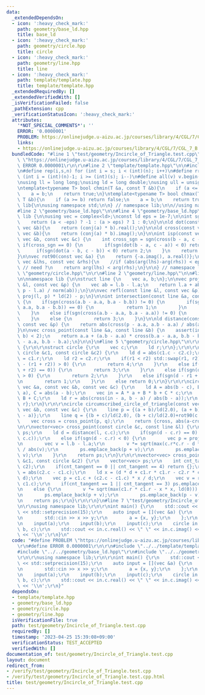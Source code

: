 ```yaml
---
data:
  _extendedDependsOn:
  - icon: ':heavy_check_mark:'
    path: geometry/base_ld.hpp
    title: base_ld
  - icon: ':heavy_check_mark:'
    path: geometry/circle.hpp
    title: circle
  - icon: ':heavy_check_mark:'
    path: geometry/line.hpp
    title: line
  - icon: ':heavy_check_mark:'
    path: template/template.hpp
    title: template/template.hpp
  _extendedRequiredBy: []
  _extendedVerifiedWith: []
  _isVerificationFailed: false
  _pathExtension: cpp
  _verificationStatusIcon: ':heavy_check_mark:'
  attributes:
    '*NOT_SPECIAL_COMMENTS*': ''
    ERROR: '0.0000001'
    PROBLEM: https://onlinejudge.u-aizu.ac.jp/courses/library/4/CGL/7/CGL_7_B
    links:
    - https://onlinejudge.u-aizu.ac.jp/courses/library/4/CGL/7/CGL_7_B
  bundledCode: "#line 1 \"test/geometry/Incircle_of_Triangle.test.cpp\"\n#define PROBLEM\
    \ \"https://onlinejudge.u-aizu.ac.jp/courses/library/4/CGL/7/CGL_7_B\"\r\n#define\
    \ ERROR 0.0000001\r\n\r\n#line 2 \"template/template.hpp\"\n\n#include<bits/stdc++.h>\n\
    \n#define rep(i,s,n) for (int i = s; i < (int)(n); i++)\n#define rrep(i,s,n) for\
    \ (int i = (int)(n)-1; i >= (int)(s); i--)\n#define all(v) v.begin(),v.end()\n\
    \nusing ll = long long;\nusing ld = long double;\nusing ull = unsigned long long;\n\
    \ntemplate<typename T> bool chmin(T &a, const T &b){\n    if (a <= b) return false;\n\
    \    a = b;\n    return true;\n}\ntemplate<typename T> bool chmax(T &a, const\
    \ T &b){\n    if (a >= b) return false;\n    a = b;\n    return true;\n}\n\nnamespace\
    \ lib{\n\nusing namespace std;\n\n} // namespace lib;\n\n//using namespace lib;\n\
    #line 2 \"geometry/base_ld.hpp\"\n\n#line 4 \"geometry/base_ld.hpp\"\n\nnamespace\
    \ lib {\n\nusing vec = complex<ld>;\nconst ld eps = 1e-7;\n\nint sgn(ld a) {\n\
    \    return (a < -eps) ? -1 : (a > eps) ? 1 : 0;\n}\n\nld dot(const vec &a, const\
    \ vec &b){\n    return (conj(a) * b).real();\n}\n\nld cross(const vec &a, const\
    \ vec &b){\n    return (conj(a) * b).imag();\n}\n\nint isp(const vec &a, const\
    \ vec &b, const vec &c) {\n    int cross_sgn = sgn(cross(b - a, c - a));\n   \
    \ if(cross_sgn == 0) {\n        if(sgn(dot(b - a, c - a)) < 0) return -2;\n  \
    \      if(sgn(dot(a - b, c - b)) < 0) return 2;\n    }\n    return cross_sgn;\n\
    }\n\nvec rot90(const vec &a) {\n    return {-a.imag(), a.real()};\n}\n\nbool comp_for_argument_sort(const\
    \ vec &lhs, const vec &rhs){\n    //if (abs(arg(lhs)-arg(rhs)) < eps) return false;\
    \ // need ?\n    return arg(lhs) < arg(rhs);\n}\n\n} // namespace lib\n#line 2\
    \ \"geometry/circle.hpp\"\n\r\n#line 2 \"geometry/line.hpp\"\n\n#line 4 \"geometry/line.hpp\"\
    \n\nnamespace lib {\n\nstruct line {\n    vec a, b;\n};\n\nvec proj(const line\
    \ &l, const vec &p) {\n    vec ab = l.b - l.a;\n    return l.a + ab * (dot(ab,\
    \ p - l.a) / norm(ab));\n}\n\nvec refl(const line &l, const vec &p) {\n    return\
    \ proj(l, p) * ld(2) - p;\n}\n\nint intersection(const line &a, const line &b)\
    \ {\n    if(sgn(cross(a.b - a.a, b.a - b.b)) != 0) {\n        if(sgn(dot(a.b -\
    \ a.a, b.a - b.b)) == 0) {\n            return 1;\n        }\n        return 0;\n\
    \    }\n    else if(sgn(cross(a.b - a.a, b.a - a.a)) != 0) {\n        return 2;\n\
    \    }\n    else {\n        return 3;\n    }\n}\n\nld distance(const line &a,\
    \ const vec &p) {\n    return abs(cross(p - a.a, a.b - a.a) / abs(a.b - a.a));\n\
    }\n\nvec cross_point(const line &a, const line &b) {\n    assert(intersection(a,\
    \ b) < 2);\n    return a.a + (a.b - a.a) * cross(b.a - a.a, b.b - b.a) / cross(a.b\
    \ - a.a, b.b - b.a);\n}\n\n}\n#line 5 \"geometry/circle.hpp\"\n\r\nnamespace lib\
    \ {\r\n\r\nstruct circle {\r\n    vec c;\r\n    ld r;\r\n};\r\n\r\nint intersection(const\
    \ circle &c1, const circle &c2) {\r\n    ld d = abs(c1.c - c2.c);\r\n    ld r1\
    \ = c1.r;\r\n    ld r2 = c2.r;\r\n    if(r1 < r2) std::swap(r1, r2);\r\n    if(sgn(d\
    \ - (r1 + r2)) > 0) {\r\n        return 4;\r\n    }\r\n    else if(sgn(d - (r1\
    \ + r2) == 0)) {\r\n        return 3;\r\n    }\r\n    else if(sgn(d - r1 + r2)\
    \ > 0) {\r\n        return 2;\r\n    }\r\n    else if(sgn(d - r1 + r2) == 0) {\r\
    \n        return 1;\r\n    }\r\n    else return 0;\r\n}\r\n\r\ncircle incircle_of_triangle(const\
    \ vec &a, const vec &b, const vec &c) {\r\n    ld A = abs(b - c), B = abs(c -\
    \ a), C = abs(a - b);\r\n    vec in = A * a + B * b + C * c;\r\n    in /= A +\
    \ B + C;\r\n    ld r = abs(cross(in - a, b - a) / abs(b - a));\r\n    return {in,\
    \ r};\r\n}\r\n\r\ncircle circumscribed_circle_of_triangle(const vec &a, const\
    \ vec &b, const vec &c) {\r\n    line p = {(a + b)/ld(2.0), (a + b)/ld(2.0)+rot90(b\
    \ - a)};\r\n    line q = {(b + c)/ld(2.0), (b + c)/ld(2.0)+rot90(c - b)};\r\n\
    \    vec cross = cross_point(p, q);\r\n    return {cross, abs(a-cross)};\r\n}\r\
    \n\r\nvector<vec> cross_point(const circle &c, const line &l) {\r\n    vector<vec>\
    \ ps;\r\n    ld d = distance(l, c.c);\r\n    if(sgn(d - c.r) == 0) ps.emplace_back(proj(l,\
    \ c.c));\r\n    else if(sgn(d - c.r) < 0) {\r\n        vec p = proj(l, c.c);\r\
    \n        vec v = l.b - l.a;\r\n        v *= sqrt(max(c.r*c.r - d * d,  ld(0)))\
    \ / abs(v);\r\n        ps.emplace_back(p + v);\r\n        ps.emplace_back(p -\
    \ v);\r\n    }\r\n    return ps;\r\n}\r\n\r\nvector<vec> cross_point(const circle\
    \ &c1, const circle &c2) {\r\n    vector<vec> ps;\r\n    int cnt_tangent = intersection(c1,\
    \ c2);\r\n    if(cnt_tangent == 0 || cnt_tangent == 4) return {};\r\n    ld d\
    \ = abs(c2.c - c1.c);\r\n    ld x = (d * d + c1.r * c1.r - c2.r * c2.r) / (2 *\
    \ d);\r\n    vec p = c1.c + (c2.c - c1.c) * x / d;\r\n    vec v = rot90(c2.c -\
    \ c1.c);\r\n    if(cnt_tangent == 1 || cnt_tangent == 3) ps.emplace_back(p);\r\
    \n    else {\r\n        v *= sqrt(max(c1.r * c1.r - x * x, ld(0))) / abs(v);\r\
    \n        ps.emplace_back(p + v);\r\n        ps.emplace_back(p - v);\r\n    }\r\
    \n    return ps;\r\n}\r\n\r\n}\n#line 7 \"test/geometry/Incircle_of_Triangle.test.cpp\"\
    \n\r\nusing namespace lib;\r\n\r\nint main() {\r\n    std::cout << std::fixed\
    \ << std::setprecision(15);\r\n    auto input = [](vec &a) {\r\n        ld x,y;\r\
    \n        std::cin >> x >> y;\r\n        a = {x, y};\r\n    };\r\n    vec a,b,c;\r\
    \n    input(a);\r\n    input(b);\r\n    input(c);\r\n    circle in = incircle_of_triangle(a,\
    \ b, c);\r\n    std::cout << in.c.real() << \" \" << in.c.imag() << \" \" << in.r\
    \ << '\\n';\r\n}\n"
  code: "#define PROBLEM \"https://onlinejudge.u-aizu.ac.jp/courses/library/4/CGL/7/CGL_7_B\"\
    \r\n#define ERROR 0.0000001\r\n\r\n#include \"../../template/template.hpp\"\r\n\
    #include \"../../geometry/base_ld.hpp\"\r\n#include \"../../geometry/circle.hpp\"\
    \r\n\r\nusing namespace lib;\r\n\r\nint main() {\r\n    std::cout << std::fixed\
    \ << std::setprecision(15);\r\n    auto input = [](vec &a) {\r\n        ld x,y;\r\
    \n        std::cin >> x >> y;\r\n        a = {x, y};\r\n    };\r\n    vec a,b,c;\r\
    \n    input(a);\r\n    input(b);\r\n    input(c);\r\n    circle in = incircle_of_triangle(a,\
    \ b, c);\r\n    std::cout << in.c.real() << \" \" << in.c.imag() << \" \" << in.r\
    \ << '\\n';\r\n}"
  dependsOn:
  - template/template.hpp
  - geometry/base_ld.hpp
  - geometry/circle.hpp
  - geometry/line.hpp
  isVerificationFile: true
  path: test/geometry/Incircle_of_Triangle.test.cpp
  requiredBy: []
  timestamp: '2023-04-25 15:39:08+09:00'
  verificationStatus: TEST_ACCEPTED
  verifiedWith: []
documentation_of: test/geometry/Incircle_of_Triangle.test.cpp
layout: document
redirect_from:
- /verify/test/geometry/Incircle_of_Triangle.test.cpp
- /verify/test/geometry/Incircle_of_Triangle.test.cpp.html
title: test/geometry/Incircle_of_Triangle.test.cpp
---
```


